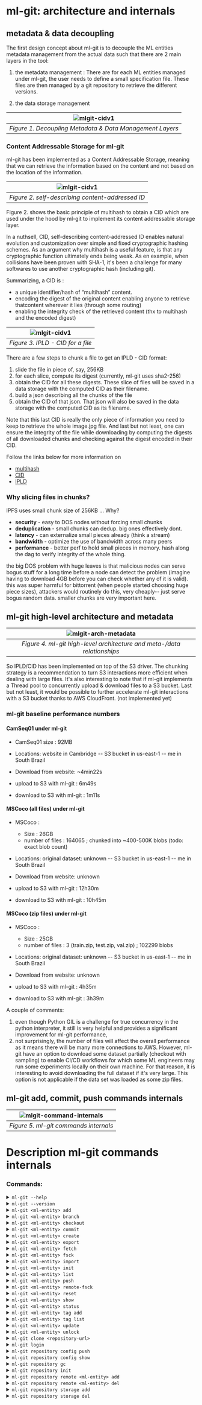 # ml-git: architecture and internals #

## metadata & data decoupling ##

The first design concept about ml-git is to decouple the ML entities metadata management from the actual data such that there are 2 main layers in the tool:
1. the metadata management : There are for each ML entities managed under ml-git, the user needs to define a small specification file. These files are then managed by a git repository to retrieve the different versions.

2. the data storage management

| ![mlgit-cidv1](mlgit-metadata-data.png) |
|:--:|
| *Figure 1. Decoupling Metadata & Data Management Layers* |

### Content Addressable Storage for ml-git ##

ml-git has been implemented as a Content Addressable Storage, meaning that we can retrieve the information based on the content and not based on the location of the information.

| ![mlgit-cidv1](cidv1.png) |
|:--:|
| *Figure 2. self-describing content-addressed ID* |

Figure 2. shows the basic principle of multihash to obtain a CID which are used under the hood by ml-git to implement its content addressable storage layer.

In a nuthsell, CID, self-describing content-addressed ID enables natural evolution and customization over simple and fixed cryptographic hashing schemes.
As an argument why multihash is a useful feature, is that any cryptographic function ultimately ends being weak. As en example, when collisions have been proven with SHA-1, it's been a challenge for many softwares to use another cryptographic hash (including git).

Summarizing, a CID is :
* a unique identifier/hash of “multihash” content.
* encoding the digest of the original content enabling anyone to retrieve thatcontent wherever it lies (through some routing)
* enabling the integrity check of the retrieved content (thx to multihash and the encoded digest)

| ![mlgit-cidv1](IPLD-CID.png) |
|:--:|
| *Figure 3. IPLD - CID for a file* |

There are a few steps to chunk a file to get an IPLD - CID format:
1. slide the file in piece of, say, 256KB
2. for each slice, compute its digest (currently, ml-git uses sha2-256)
3. obtain the CID for all these digests. These slice of files will be saved in a data storage with the computed CID as their filename. 
4. build a json describing all the chunks of the file
5. obtain the CID of that json. That json will also be saved in the data storage with the computed CID as its filename.

Note that this last CID is really the only piece of information you need to keep to retrieve the whole image.jpg file.
And last but not least, one can ensure the integrity of the file while downloading by computing the digests of all downloaded chunks and checking against the digest encoded in their CID.

Follow the links below for more information on
* [multihash](https://github.com/multiformats/multihash) 
* [CID](https://github.com/multiformats/cid)
* [IPLD](https://github.com/ipfs/js-ipfs/tree/master/examples/traverse-ipld-graphs)

### Why slicing files in chunks? ###

IPFS uses small chunk size of 256KB … Why?

* __security__ - easy to DOS nodes without forcing small chunks
* __deduplication__ - small chunks can dedup. big ones effectively dont.
* __latency__ - can externalize small pieces already (think a stream)
* __bandwidth__ - optimize the use of bandwidth across many peers
* __performance__ - better perf to hold small pieces in memory. hash along the dag to verify integrity of the whole thing.

the big DOS problem with huge leaves is that malicious nodes can serve bogus stuff for a long time before a node can detect the problem (imagine having to download 4GB before you can check whether any of it is valid). this was super harmful for bittorrent (when people started choosing huge piece sizes), attackers would routinely do this, very cheaply-- just serve bogus random data. smaller chunks are very important here.

## ml-git high-level architecture and metadata ##

| ![mlgit-arch-metadata](ml-git--architecture-and-metadata.png) |
|:--:|
| *Figure 4. ml-git high-level architecture and meta-/data relationships* |

So IPLD/CID has been implemented on top of the S3 driver.
The chunking strategy is a recommendation to turn S3 interactions more efficient when dealing with large files.
It's also interesting to note that if ml-git implements a Thread pool to concurrently upload & download files to a S3 bucket.
Last but not least, it would be possible to further accelerate ml-git interactions with a S3 bucket thanks to AWS CloudFront. (not implemented yet)

### ml-git baseline performance numbers ###

#### CamSeq01 under ml-git  ####

* CamSeq01 size : 92MB
* Locations: website in Cambridge -- S3 bucket in us-east-1 -- me in South Brazil

* Download from website: ~4min22s

* upload to S3 with ml-git : 6m49s
* download to S3 with ml-git : 1m11s

#### MSCoco (all files) under ml-git  ####

* MSCoco :
    * Size : 26GB
    * number of files : 164065 ; chunked into ~400-500K blobs (todo: exact blob count)
* Locations: original dataset: unknown -- S3 bucket in us-east-1 -- me in South Brazil

* Download from website: unknown

* upload to S3 with ml-git : 12h30m
* download to S3 with ml-git : 10h45m

#### MSCoco (zip files) under ml-git  ####

* MSCoco :
    * Size : 25GB
    * number of files : 3 (train.zip, test.zip, val.zip) ; 102299 blobs
* Locations: original dataset: unknown -- S3 bucket in us-east-1 -- me in South Brazil

* Download from website: unknown

* upload to S3 with ml-git : 4h35m
* download to S3 with ml-git : 3h39m

A couple of comments:
1) even though Python GIL is a challenge for true concurrency in the python interpreter, it still is very helpful and provides a significant improvement for ml-git performance,
2) not surprisingly, the number of files will affect the overall performance as it means there will be many more connections to AWS.
However, ml-git have an option to download some dataset partially (checkout with sampling) to enable CI/CD workflows for which some ML engineers may run some experiments locally on their own machine.
For that reason, it is interesting to avoid downloading the full dataset if it's very large. This option is not applicable if the data set was loaded as some zip files.

## ml-git add, commit, push commands internals ##

| ![mlgit-command-internals](ml-git--command-internals.png) |
|:--:|
| *Figure 5. ml-git commands internals* |

# <a>Description ml-git commands internals</a>

### <a>Commands</a>:

<details markdown="1">
<summary> <code>ml-git --help</code> </summary>
Display help information about ml-git commands. 
<br>
</details>

<details markdown="1">
<summary> <code>ml-git --version</code> </summary>
Show version passed as parameter in click function.
<br>
</details>

<details markdown="1">
<summary> <code>ml-git &lt;ml-entity&gt; add</code> </summary>

ml-git add search for metadata (.spec file) inside ml-git index corresponding to ml-entity-name (mandatory use):

```
ml-git_project/
└── .ml-git/
|   └── <ml-entity>/
|      └── index/
|         └── metadata/
|            └── <ml-entity-name>/ <-- Search .spec file
|               ├── <ml-entity-name>.spec
└── <ml-entity>/
```

 Then compares the tag of .spec file with the tag of git repository:

```
ml-git_project/
└── .ml-git/
|   └── <ml-entity>/
|      └── index/
|      |  └── metadata/
|      |     └── <ml-entity-name>/
|      |        ├── <ml-entity-name>.spec
|      └── metadata/ <- Check tag in git repository
└── <ml-entity>/
```

If the ml-git tag doesn't exist in git repository, ml-git create **INDEX.yaml** and **MANIFEST.yaml**:

```
ml-git_project/
└── .ml-git/
|   └── <ml-entity>/
|      └── index/
|      |  └── metadata/
|      |     └── <ml-entity-name>/
|      |        ├── <ml-entity-name>.spec
|      |        ├── INDEX.yaml <-- INDEX.yaml created.
|      |        ├── MANIFEST.yaml < -- Manifest created.
|      └── metadata/ <- Check tag in git repository
└── <ml-entity>/
```

The content of **MANIFEST.yaml** is a set of added multihash's files.

Then ml-git **caches** the file with hard links in cache path and add chunked files in **objects**:

```
ml-git_project/
└── .ml-git/
|   └── <ml-entity>/
|      └── index/
|      |  └── metadata/
|      |     └── <ml-entity-name>/
|      |        ├── <entity-name>.spec
|      |        ├── INDEX.yaml <-- INDEX.yaml created.
|      |        ├── MANIFEST.yaml < -- Manifest created
|      └── metadata/
|      └── cache/
|         └── hashfs/ <- Hard link of chunked files
|      └── objects/
|      |  └── hashfs/ <-- Chunk files
└── <ml-entity>/
```

**MANIFESTEST.yaml** structure example:

```
zdj7WWMZbq7cgw76BGeqoNUGFRkyw59p4Y6zD5eb8cyWL6MW5: !!set
  data/1.jpg: null
zdj7WWgUF7spcvxkBEN49gh44ZUMzbYMG9Mm5RPGU8bsXEDTu: !!set
  data/test.txt: null
zdj7WX8pZHGEAHXuzdJc2dwRXpyABuZznSx3BW867DA53Vksf: !!set
  data/8.jpg: null
zdj7WYF38pFqHrvQPnD3FXMw76UDbMaZkSXJ4qMZci1nxWqiU: !!set
  data/2.jpg: null
```

**INDEX.yaml** structure example:

```
data/1.jpg:
  ctime: 1582208519.35017 <-- Creation time.
  hash: zdj7WWMZbq7cgw76BGeqoNUGFRkyw59p4Y6zD5eb8cyWL6MW5
  mtime: 1582208519.3581703 <-- Modification time.
  status: a <-- Status file, (a, u, c)
data/test.txt:
  ctime: 1582208519.3521693
  hash: zdj7WWgUF7spcvxkBEN49gh44ZUMzbYMG9Mm5RPGU8bsXEDTu
  mtime: 1582208519.3561785
  status: a
data/8.jpg:
  ctime: 1582208519.3531702
  hash: zdj7WX8pZHGEAHXuzdJc2dwRXpyABuZznSx3BW867DA53Vksf
  mtime: 1582208519.4149985
  status: a
data/2.jpg:
  ctime: 1582208519.3551724
  hash: zdj7WYF38pFqHrvQPnD3FXMw76UDbMaZkSXJ4qMZci1nxWqiU
  mtime: 1582208519.5029979
  status: a
```

</details>

<details markdown="1">
<summary> <code>ml-git &lt;ml-entity&gt; branch</code> </summary>

Search for **HEAD** file in:

```
ml-git_project/
└── .ml-git/
|   └── <ml-entity>/
|      └── index/
|      └── metadata/
|      └── cache/
|      └── refs/
|         └── <ml-entity-name>/
|            ├── HEAD <-- Search here.
└── <ml-entity>/
```

 Parse **HEAD** file as yaml and list the tags and their corresponding SHA-1.

**HEAD** structure example:

```
computer-vision__images__imagenet8__1: 00da0d518914cfaeb765633f68ade09a5d80b252
```


</details>

<details markdown="1">
<summary> <code>ml-git &lt;ml-entity&gt; checkout</code> </summary>

```
ml-git (datasets|labels|models) checkout ML_ENTITY_TAG|ML_ENTITY
```

You can use this command by passing a specific tag or just the name of the entity as an argument.

If you use the name of the entity, ml-git will checkout the latest available version of that entity.

If you use a tag, the ml-git break up the ML_ENTITY into categories, specname and version, if the ML_ENTITY_TAG is the current tag, the command show the message *"Repository: already at tag [\<ml-entity-tag\>]"*, otherwise execute git checkout to the **ML_ENTITY_TAG**, then verify if cache has tag's objects:

```
ml-git_project/
└── .ml-git/
    └── <ml-entity>/
       └── cache/
          └── hashfs/ <-- Objects here
```

When objects not found in cache, the command download the blobs from data storage to the workspace:

```
ml-git_project/
└── .ml-git/
|   └── <ml-entity>/
|      └── cache/
|         └── hashfs/
└── <ml-entity>/
   └── <categories>*/
      └── <ml-entity-name>/ < -- Workspace
```

When objects is found  in cache, the command update the objects hard link to the workspace:

```
ml-git_project/
└── .ml-git/
|   └── <ml-entity>/
|      └── cache/ <-- Check here
└── <ml-entity>/
   └── <categories>*/
      └── <ml-entity-name>/ <-- Update here
```

Then update the HEAD with **ML_ENTITY_TAG** and SHA-1, then execute git checkout to branch *master*.

#### <a name="mlgit_checkout_sample">ml-git \<ml-entity\> checkout \<ml-entity-tag\>  [--sample-type=\<sample\>] [--sampling] [--seed]</a>

This command has three types of sampling options available only for dataset: ```--sample-type=group --seed```,```--sample-type=random --seed```,```--sample-type=range``` .
We use [random.sample(population, k)](https://docs.python.org/3.7/library/random.html#random.sample) to return a sample of the size k from the population elements. We use [random.seed()](https://docs.python.org/3.7/library/random.html#random.sample) to set the seed so that the sample generated by `random.sample()` can be reproduced between experiments. We use the [range()](https://docs.python.org/3.7/library/stdtypes.html?highlight=range#range) object to take samples from a given range.


```Note:``` 
If you use this option ml-git will not allow you to make changes to the entity and create a new tag. 


#### Exemple:

![dataset](dataset.png)



Let's assume that we have a dataset that contains 12 files.

````ml-git datasets checkout computer-vision__images__dataset-ex__22 --sample-type=group --sampling=2:5 --seed=1```` : This command selects 2 files randomly from every group of five files to download.

![group-sample](group-sample.png)

````ml-git datasets checkout computer-vision__images__dataset-ex__22 --sample-type=random --sampling=2:6 --seed=1```` : This command makes a sample = (amount * len (dataset))% frequency ratio, sample = 4, so four files are selected randomly to download.  

![random-sample](random-sample.png)

````ml-git datasets checkout computer-vision__images__dataset-ex__22 --sample-type=range --sampling=2:11:2```` : This command selects the files at indexes generated by `range(start=2, stop=11, step=2)`.

![range-sample](range-sample.png)


</details>

<details markdown="1">
<summary> <code>ml-git &lt;ml-entity&gt; commit </code></summary>

Firstly commit verifies ml-git tag existence, then updates status file in ``.ml-git/<ml-entity>/index/metadata/<ml-entity-name>/INDEX.yaml`` and merge the metadata ``.ml-git/<ml-entity>/index/metadata/<ml-entity-name>/MAFINEST.yaml`` with ``.ml-git/<ml-entity>/metadata/<ml-entity-name>/MAFINEST.yaml``.

Update **INDEX.yaml**:
```
data/1.jpg:
  ctime: 1582208519.35017
  hash: zdj7WWMZbq7cgw76BGeqoNUGFRkyw59p4Y6zD5eb8cyWL6MW5
  mtime: 1582208519.3581703
  status: a <- Change status 'a' to 'u'.
data/10.jpg:
  ctime: 1582208519.3561785
  hash: zdj7WZrTe7SU5oFQc8kr1kNiAkb5TBeMP1vgcXM1fvfgn5jq5
  mtime: 1582208519.6050372
  status: u
data/2.jpg:
  ctime: 1582208519.3551724
  hash: zdj7WYF38pFqHrvQPnD3FXMw76UDbMaZkSXJ4qMZci1nxWqiU
  mtime: 1582208519.5029979
  status: u
```

Merge the metadata ``.ml-git/<ml-entity>/index/metadata/<ml-entity-name>/MAFINEST.yaml`` with ``.ml-git/<ml-entity>/metadata/<ml-entity-name>/MAFINEST.yaml``:

```
ml-git_project/
└── .ml-git/
|   └── <ml-entity>/
|      └── index/
|      |  └── metadata/
|      |     └── <ml-entity-name>/
|      |        ├── MANIFEST.yaml < -- (1) Get data from here
|      └── metadata/
|         └── <categopries>*/
|            ├── MANIFEST.yaml < -- Union data (1) here, and delete (1).
└── <ml-entity>/
```

Get content of \<ml-entity-name\>.spec (structure with representational values):

```
dataset:
  categories:
    - computer-vision
    - images
  mutability: strict
  manifest:
    storage: s3h://mlgit-datasets
  name: imagenet8
  version: 1
```

And insert new attribute:

```
dataset:
  categories:
  - computer-vision
  - images
  mutability: strict
  manifest:
    files: MANIFEST.yaml
    storage: s3h://mlgit-datasets
  name: imagenet8
  version: 1
```

 Then save file in:

```
ml-git_project/
└── .ml-git/
|   └── <ml-entity>/
|      └── index/
|      |  └── metadata/
|      |     └── <ml-entity-name>/
|      |        ├── MANIFEST.yaml
|      |        ├── <ml-entity-name>.spec < -- Copy content and change
|      └── metadata/
|         └── <categopries>*/
|            ├── MANIFEST.yaml
|            ├── <ml-entity-name>.spec < -- Save here
└── <ml-entity>/
```

After committing the .spec file and MANIFEST.yaml, ml-git updates the HEAD of repository with tag's SHA-1.

HEAD structure:

```
computer-vision__images__imagenet8__1: 00da0d518914cfaeb765633f68ade09a5d80b252
```
HEAD directory:

```
ml-git_project/
└── .ml-git/
|   └── <ml-entity>/
|      └── index/
|      |  └── metadata/
|      |     └── <entity-name>/
|      |        ├── MANIFEST.yaml
|      |        ├── <entity-name>.spec < -- Copy content and change
|      └── refs/
|      |  └── <ml-entity-name>/
|      |      ├── HEAD  <-- Update tag with SHA-1 here.
|      └── metadata/
|         └── <entity-dir>*/
|            ├── MANIFEST.yaml
|            ├── <ml-entity-name>.spec < -- Save here
└── <ml-entity>/
```

***** *Entity dir path is a tree of directories in which the entity was versioned (Ex: folderA/folderB/MANIFEST.yaml)*.

</details>

<details markdown="1">
<summary> <code>ml-git &lt;ml-entity&gt; create </code></summary>

```
ml-git (datasets|labels|models) create ARTEFACT_NAME
```

Create the the workspace structure as follow:

```
ml-git_project/
└── .ml-git/
    └──config.yaml  
    <ml-entity>
    └── ARTEFACT_NAME/
        └── data/
        └── ARTEFACT_NAME.spec
        └── README.md
```

The parameters passed ```--category``` and ```--version``` are used to fill the spec file.

The parameter ```--mutability``` must be used to define the entity's mutability, which can be: strict, flexible, mutable.
If you want to know more about each type of mutability and how it works, please take a look at [mutability helper documentation](mutability_helper.md).

The parameter ```--import``` is used to import files from a src folder to data folder.
The optional parameter ```--wizard-questions``` if passed, ask interactive questions at console for git & storage configurations and update the config.yaml file.
The parameter ```--storage-type``` must be used to define the entity's storage, which can be: s3h, azureblobh, gdriveh.

The parameter ```--import-url``` is used to import files from Google Drive to data folder. 
Using this option it will be necessary to inform the path to your google drive credentials through the ```credentials-path``` argument. 
In addition, you can use the ```--unzip``` option to unzip the files imported.



</details>

<details markdown="1">
<summary> <code>ml-git &lt;ml-entity&gt; export</code> </summary>

This command allows you to export files from one storage (S3|MinIO) to another (S3|MinIO).

```
ml-git (datasets|labels|models) export ML_ENTITY_TAG BUCKET_NAME
```

Initially, it checks if the user is in an initialized ml-git project. With the ```entity tag```, ```--credentials```, ```--region```, ```--endpoint```, ```--retry``` and ```bucket name```  arguments, ml-git connects to the storage (S3|MinIO) bucket. Then the files are exported to the target storage (S3|MinIO) bucket.

</details>

<details markdown="1">
<summary> <code>ml-git &lt;ml-entity&gt; fetch</code> </summary>

```
ml-git (datasets|labels|models) fetch ML_ENTITY_TAG
```

Break up the ML_ENTITY_TAG into categories, specname and version, then verify if cache has tag's objects, if not, download the blobs.

```
ml-git_project/
└── .ml-git/
    └── <ml-entity>/
       └── cache/
          └── hashfs/ <-- Objects here
```
</details>

<details markdown="1">
<summary> <code>ml-git &lt;ml-entity&gt; fsck </code></summary>
<br>

Reads objects in:

```
ml-git_project/
└── .ml-git/
    └── <ml-entity>/
       └── index/
       |  └── hashfs/ <-- Objects here
       └── objects/
          └── hashfs/ <-- Objects here
```

Applies SHA2 to content of objects , uses multihash to generate the CID, and compares the CID with the file name, if it is different it mean that the file is corrupted, so ml-git fsck show the number of corrupted files and in which directory. When object is valid but not in originally directory, ml-git accept that it's corrupted.

</details>

<details markdown="1">
<summary> <code>ml-git &lt;ml-entity&gt; import</code> </summary>
This command allows you to download a file or directory from the S3 bucket.

```
ml-git (datasets|labels|models) import BUCKET_NAME ENTITY_DIR
```

Initially checks if the user is in an initialized ml-git project. With the --credentials, --region (optional), --path and bucket name arguments ml-git connects to the S3 bucket. The S3 files for the file or directory specified in --path or --object will be downloaded. The files will be saved in the directory specified by the user in ENTITY_DIR, if not exists, the path will be created.

</details>

<details markdown="1">
<summary> <code>ml-git &lt;ml-entity&gt; init</code> </summary>

When ml-git init is executed, it will read **.ml-git/config.yaml** to get the git repository url. ml-git will create directory .ml-git/**\<ml-entity\>/metadata** if doesn't exists and **clone** the repository into it.

```
ml-git_project/
└── .ml-git/
    └── <ml-entity>/
        └── metadata/ <-- The example command clone git repository here.
```

*Obs: Must have executed ml-git init before, to create ml-git initial configuration files.*


</details>

<details markdown="1">
<summary> <code>ml-git &lt;ml-entity&gt; list </code></summary>

That command will list all \<ml-entity\> under management in the ml-git repository. To do this, ml-git goes through the metadata directory to identify the structure of directories and entities that are under management.

```
ml-git_project/
└── .ml-git/
|   └── <ml-entity>/
|      └── metadata/ <-- Check here the directory structure
|         └── computer-vision/
|            └── images/
|               └── imagenet8/
```


```
$ ml-git datasets list
ML dataset
|-- computer-vision
|   |-- images
|   |   |-- imagenet8
```


</details>

<details markdown="1">
<summary> <code>ml-git &lt;ml-entity&gt; push</code> </summary>

```
ml-git (datasets|labels|models) push ML_ENTITY_NAME
```

Verify the git global configuration, and try upload **objects** from local repository to data storage creating a thread pool with maximum of ten workers. This process use stored configuration from spec file and AWS credentials.

.spec file:

```
dataset:
  categories:
    - computer-vision
    - images
  manifest:
    storage: s3h://mlgit-datasets < -- storage configuration
  name: imagenet8
  version: 1
```

Directory:

```
ml-git_project/
└── .ml-git/
|   └── <ml-entity>/
|      └── index/
|      └── metadata/
|      └── objects/ < -- Files to be uploaded.
└── <ml-entity>/
    └── <ml-entity-name>/
       ├── <ml-entity-name>.spec < -- Spec file with storage configuration.
```

After the upload process, ml-git executes **git push** from local repository **.ml-git/dataset/metadata** to the remote repository configured in **config.yaml**.

</details>

<details markdown="1">
<summary> <code>ml-git &lt;ml-entity&gt; remote-fsck </code></summary>

Starting point of a remote fsck is to identify all the IPLD files contained in the MANIFEST file associated with the specified artefact spec (\<ml-artefact-name\>) and then executes the following steps:

* Verify the existence of all these IPLDs in the remote storage
    * If one IPLD does not exist and it is present in the local repository, upload it to the remote storage
* If the IPLD is present in the local repository:
    * Open it and identify all blobs associated with that IPLD.
    * Verify the existence of these blobs in the remote storage.
    * If one blob does not exist and it is present in the local repository, upload it to the remote storage.
* If the IPLD is NOT present in the local repository and --thorough option is set
    * Download the IPLD
    * Open it and identify all blobs associated with that IPLD.
    * Verify the existence of these blobs in the remote storage.
    * If one blob does not exist and it is present in the local repository, upload it to the remote storage.

``[--paranoid]``: 
Paranoid mode adds an additional step that will download all IPLD and its associated IPLD links to verify the content by computing the multihash of all these.<br />
<br />
``[--thorough] ``:
Ml-git will try to download the IPLD if it is not present in the local repository to verify the existence of all contained IPLD links associated.


</details>

<details markdown="1">
<summary> <code>ml-git &lt;ml-entity&gt; reset </code></summary>

In ml-git project (as in git) we have three areas to manage and track the changes of the data.<br />
The workspace - where the data itself is added, deleted or updated.
```
ml-git_project/
└── .ml-git/
└── <ml-entity>/
    └──<ml-entity-name>
        └──HERE

```
That staged area  - Where the changes are added and tracked.
```
ml-git_project/
└── .ml-git/
    └── <ml-entity>/
       └── index/
           └──HERE
       └── metadata/ 
```
The committed area - Where the data are packed to push.
```
ml-git_project/
└── .ml-git/
    └── <ml-entity>/
       └── index/
       └── metadata/
           └──HERE 
```

Depending how to commands are passed we manage this three areas accordingly.<br />
The Default option is HEAD.
</details>

<details markdown="1">
<summary> <code>ml-git &lt;ml-entity&gt; show</code> </summary>

Verify **tag** and **SHA-1** in HEAD:

```
ml-git_project/
└── .ml-git/
    └── <ml-entity>/
       └── index/
       └── metadata/
       └── objects/
       └── refs/
          └── <ml-entity-name>/
             ├── HEAD < -- Verify tag
```

If tag was not found, the command return the message *"Local Repository: no HEAD for [\<ml-entity-name\>]"*, otherwise do git checkout to the **tag** and search for all **\<ml-entity-name\>.spec** file in: 

```
ml-git_project/
└── .ml-git/
    └── <ml-entity>/
       └── index/
       └── metadata/
       |  └── <entity-dir>*/
       |     └── <ml-entity-name>/ <-- Search all .spec file here
       └── objects/
       └── refs/
```

After found all .spec files the command show each one contents, then execute git checkout to branch *master*.

***** *Entity dir path is a tree of directories in which the entity was versioned (Ex: folderA/folderB/MANIFEST.yaml)*.


</details>

<details markdown="1">
<summary> <code>ml-git &lt;ml-entity&gt; status </code></summary>

Displays paths that have differences between the index file and the current
HEAD commit, paths that have differences between the working tree and the index
file, and paths in the working tree that are not tracked by ml-git.

First is described the files **tracked** to be commited.
Those files are those ones in the manifest file.
There are two types: 
* New files - Those files are at the entities directory and hard-linked with those ones at index directory.
These files are also listed in manifest file.
* Deleted file. - Files who was deleted from the entities directory, but still are into the manifest file.

```
ml-git_project/
└── <ml-entity>/
    └── <ml-entity-name>/
       ├── <-- Files Checked
```

```
ml-git_project/
└── .ml-git/
    └── <ml-entity>/
       └── index/
       |  └── <metadata>/
       |     └── <ml-entity-name> <-- Hard link poited to files located here
       |         └── MANIFEST.yaml <-- Files listed here
```

Then are described the **untracked** files.
These files are located under the entities directory and listed if they have more than one hard-link.

</details>

<details markdown="1">
<summary> <code>ml-git &lt;ml-entity&gt; tag add</code></summary>

```
ml-git (datasets|labels|models) tag add dataset-ex my_tag
```

You can use this command to associate a tag to a commit.

</details>

<details markdown="1">
<summary> <code>ml-git &lt;ml-entity&gt; tag list </code></summary>

This command lists the tags of an entity. To do this, it access the metadata of an entity to get the git repository and then executes git commands to list local tags.

```
ml-git_project/
└── .ml-git/
    └── <ml-entity>/
       └── index/
       └── metadata/
          └── .git/  < -- Git repository
       └── objects/
       └── refs/
```

</details>

<details markdown="1">
<summary> <code>ml-git &lt;ml-entity&gt; update </code></summary>
Locate metadata directory where is git repository:

```
ml-git_project/
└── .ml-git/
    └── <ml-entity>/
       └── metadata/
          └── .git < -- Git repository goes here.
```

Then ml-git execute  "git pull" on "origin" to update all metadatas from remote repository.

</details>

<details markdown="1">
<summary> <code>ml-git &lt;ml-entity&gt; unlock </code></summary>
<br>

This command add read and write permissions to file or directory. 
So that if you are working with a flexible mutability repository you will be allowed to make changes to the unlocked file without making it corrupt.
If you are working with a strict repository, changing files is not allowed, so the unlock command is not performed. In the case of a mutable repository, the files are already unlocked for modification, so it is unnecessary to execute the unlock command.
You should only use this command for the flexible mutability option.

</details>

<details markdown="1">
<summary> <code>ml-git clone &lt;repository-url&gt;</code> </summary>

The command clones the git repository which should contain a directory **.ml-git**, then initialize the metadata according to configurations. ml-git will create directory .ml-git/**[\<ml-entity\>](#ml_enitity)/metadata** if doesn't exists and **clone** the repository into it.

```
ml-git_project/
└── .git
└── .ml-git/
    └── <ml-entity>/
        └── metadata/
```

**Options**:

`--folder`:
The configuration files are cloned in specified folder.

`--untracked`:
The ml-git clone does not preserve **.git** folder in the directory of cloned configuration files.

```
ml-git_project/
└── .ml-git/
    └── <ml-entity>/
       └── metadata/
```

</details>

<details markdown="1">
<summary> <code>ml-git login</code> </summary>

This command generates new Aws credentials in the __/.aws__ directory. 

Note: 

</details>

<details markdown="1">
<summary> <code>ml-git repository config push </code></summary>
This command will do all the processing to create a new version of the configuration file on the configured remote.

This processing includes executing the git add, git commit, and git push commands. After execution, the user will be able to observe the update of the configuration file in the Git repository.
</details>

<details markdown="1">
<summary> <code>ml-git repository config show </code></summary>
Command try to load the configurations from the file **.ml-git/config.yaml**. 

If the file is found, it will show the configurations read from the file, if not it will show the default configurations in the project.
</details>

<details markdown="1">
<summary> <code>ml-git repository gc</code> </summary>
<br>

```
ml-git repository gc
```

This command will scan the metadata in each entity's index directory to identify which objects are being used by the user's worskpace.
After this check, objects that are not being used and that are contained in the cache and object directories will be removed.

```
ml-git_project/
└── .ml-git/
    └── <ml-entity>/
       └── index/
       |  └── metadata/
       └── cache/
       |  └── hashfs/ <-- Objects here
       └── objects/
          └── hashfs/ <-- Objects here
```

</details>

<details markdown="1">
<summary> <code>ml-git repository init</code> </summary>

ml-git repository init verify if the current directory has **.ml-git**, where configuration files goes, and if doesn't have it, ml-git will create the directory and save **config.yaml** inside, with the informations provided by a *dict* in project code. 

**Directory structure**:
```
ml-git-project/
└── .ml-git/
    ├─── config.yaml
```

**config.yaml structure**:
```
datasets:
  git: git@github.com:standel/ml-datasets.git <-- git project url
storages:
  s3: <-- storage type (AWS)
    mlgit-datasets: <-- bucket name
      aws-credentials:
        profile: mlgit
      region: us-east-1
```
</details>

<details markdown="1">
<summary> <code>ml-git repository remote &lt;ml-entity&gt; add </code></summary>

This command load the configuration file **.ml-git/config.yaml** and change the attribute **git** to the **url** specified on arguments, then save it. This command require that you have executed ```ml-git init``` before.

</details>

<details markdown="1">
<summary> <code>ml-git repository remote &lt;ml-entity&gt; del</code> </summary>

This command load the configuration file **.ml-git/config.yaml** and change the attribute **git** to empty, the save it.

```
ml-git_project/
└── .ml-git/
    └── <ml-entity>/
       └── metadata/ 
          └── .git <- Change actual origin url to a blank url.
```

</details>

<details markdown="1">
<summary> <code>ml-git repository storage add </code></summary>

ml-git storage verify option [`[--type=<storage-type>]`](#storage-type),  then open existent file **.ml-git/config.yaml** and append the new storage.

You can use three types of storage (S3, MinIO, Azure or GDrive). See how configure each type in [Storage Configuration](storage_configurations.md) file.

</details>

<details markdown="1">

<summary> <code>ml-git repository storage del </code></summary>


ml-git open existent file **.ml-git/config.yaml**:

**config.yaml structure**:
```
datasets:
  git: git@github.com:standel/ml-datasets.git <-- git project url
storages:
  s3: <-- storage type (AWS)
    mlgit-datasets: <-- bucket name
      aws-credentials:
        profile: mlgit
      region: us-east-1
```
Then verify if the storage exists in the file. Remove if exists.
</details>